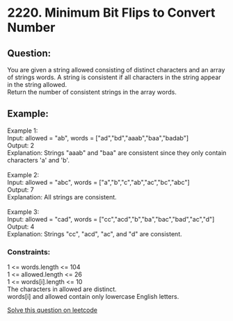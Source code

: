 # 2220. Minimum Bit Flips to Convert Number

## Question:
You are given a string allowed consisting of distinct characters and an array of strings words. A string is consistent if all characters in the string appear in the string allowed.
<br/>Return the number of consistent strings in the array words.



## Example:
Example 1:
<br/>Input: allowed = "ab", words = ["ad","bd","aaab","baa","badab"]
<br/>Output: 2
<br/>Explanation: Strings "aaab" and "baa" are consistent since they only contain characters 'a' and 'b'.
<br/>
<br/>Example 2:
<br/>Input: allowed = "abc", words = ["a","b","c","ab","ac","bc","abc"]
<br/>Output: 7
<br/>Explanation: All strings are consistent.
<br/>
<br/>Example 3:
<br/>Input: allowed = "cad", words = ["cc","acd","b","ba","bac","bad","ac","d"]
<br/>Output: 4
<br/>Explanation: Strings "cc", "acd", "ac", and "d" are consistent.


### Constraints:
1 <= words.length <= 104
<br/>1 <= allowed.length <= 26
<br/>1 <= words[i].length <= 10
<br/>The characters in allowed are distinct.
<br/>words[i] and allowed contain only lowercase English letters.


[Solve this question on leetcode](https://leetcode.com/problems/count-the-number-of-consistent-strings/description/)